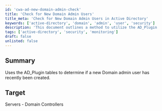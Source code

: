 ```yaml
---
id: 'cwa-ad-new-domain-admin-check'
title: 'Check for New Domain Admin Users'
title_meta: 'Check for New Domain Admin Users in Active Directory'
keywords: ['active-directory', 'domain', 'admin', 'user', 'security']
description: 'This document outlines a method to utilize the AD_Plugin tables to identify if a new Domain Admin user has been created recently, specifically targeting Domain Controllers for monitoring and security purposes.'
tags: ['active-directory', 'security', 'monitoring']
draft: false
unlisted: false
---
```

## Summary

Uses the AD_Plugin tables to determine if a new Domain admin user has recently been created.

## Target

Servers - Domain Controllers




